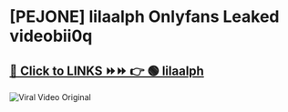
 # [PEJONE] lilaalph Onlyfans Leaked videobii0q

## <h2><a href="https://clipsfans.com/lilaalph&ref=git">🔗 Click to LINKS ⏩⏩ 👉 🟢 lilaalph </a></h2>

<a href="https://clipsfans.com/lilaalph&ref=git" rel="nofollow" data-target="animated-image.originalLink"><img src="https://i.ibb.co.com/xMMVF88/686577567.gif" alt="Viral Video Original" style="max-width: 100%; display: inline-block;" data-target="animated-image.originalImage"></a>

